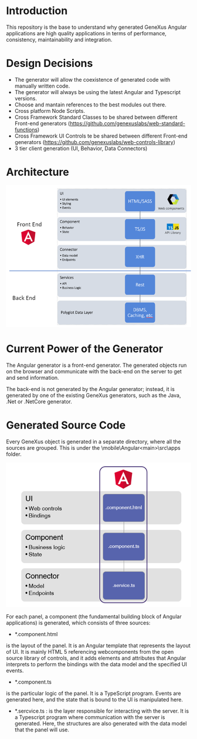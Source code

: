 # Introduction

This repository is the base to understand why generated GeneXus Angular applications are high quality applications in terms of performance, consistency, maintainability and integration.

# Design Decisions

- The generator will allow the coexistence of generated code with manually written code.
- The generator will always be using the latest Angular and Typescript versions.
- Choose and mantain references to the best modules out there.
- Cross platform Node Scripts.
- Cross Framework Standard Classes to be shared between different Front-end generators (https://github.com/genexuslabs/web-standard-functions)
- Cross Framework UI Controls te be shared between different Front-end generators (https://github.com/genexuslabs/web-controls-library)
- 3 tier client generation (UI, Behavior, Data Connectors)

# Architecture 

![Angular High Level Architecture](architectureAngular.png) 


# Current Power of the Generator

The Angular generator is a front-end generator. The generated objects run on the browser and communicate with the back-end on the server to get and send information.

The back-end is not generated by the Angular generator; instead, it is generated by one of the existing GeneXus generators, such as the Java, .Net or .NetCore generator. 

# Generated Source Code

Every GeneXus object is generated in a separate directory, where all the sources are grouped. This is under the <Model directory>\mobile\Angular\<main>\src\apps folder.
  
 ![Generated Code Structure](codeStructure.png)

 For each panel, a component (the fundamental building block of Angular applications) is generated, which consists of three sources:

- *.component.html 

is the layout of the panel. It is an Angular template that represents the layout of UI. It is mainly HTML 5 referencing webcomponents from the open source library of controls, and it adds elements and attributes that Angular interprets to perform the bindings with the data model and the specified UI events.

- *.component.ts 

is the particular logic of the panel. It is a TypeScript program. Events are generated here, and the state that is bound to the UI is manipulated here.

- *.sercvice.ts : is the layer responsible for interacting with the server. It is a Typescript program where communication with the server is generated. Here, the structures are also generated with the data model that the panel will use.



 
 
